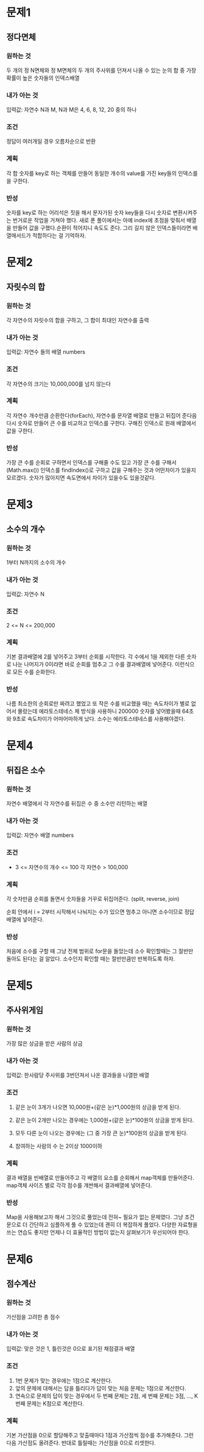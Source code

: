 # 문제1 
## 정다면체

### 원하는 것
두 개의 정 N면체와 정 M면체의 두 개의 주사위를 던져서 나올 수 있는 눈의 합 중 가장 확률이 높은 숫자들의 인덱스배열

### 내가 아는 것
입력값: 자연수 N과 M, N과 M은 4, 6, 8, 12, 20 중의 하나

### 조건
정답이 여러개일 경우 오름차순으로 반환

### 계획
각 합 숫자를 key로 하는 객체를 만들어 동일한 개수의 value를 가진 key들의 인덱스를을 구한다.

### 반성 
숫자를 key로 하는 어리석은 짓을 해서 문자가된 숫자 key들을 다시 숫자로 변환시켜주는 번거로운 작업을 거쳐야 했다. 
새로 푼 풀이에서는 아예 index에 초점을 맞춰서 배열을 만들어 값을 구했다.순환이 적어지니 속도도 준다. 그리 길지 않은 인덱스들이라면 배열매서드가 적합하다는 걸 기억하자. 

# 문제2 
## 자릿수의 합

### 원하는 것
각 자연수의 자릿수의 합을 구하고, 그 합이 최대인 자연수를 출력

### 내가 아는 것
입력값: 자연수 들의 배열 numbers

### 조건
각 자연수의 크기는 10,000,000를 넘지 않는다

### 계획
각 자연수 개수만큼 순환한다(forEach), 자연수를 문자열 배열로 만들고 뒤집어 준다음 다시 숫자로 만들어 큰 수를 비교하고 인덱스를 구한다. 구해진 인덱스로 원래 배열에서 값을 구한다. 

### 반성 
가장 큰 수를 순회로 구하면서 인덱스를 구해줄 수도 있고 가장 큰 수를 구해서(Math.max()) 인덱스를 findIndex()로 구하고 값을 구해주는 것과 어떤차이가 있을지 모르겠다. 숫자가 많아지면 속도면에서 차이가 있을수도 있을것같다. 

# 문제3 
## 소수의 개수

### 원하는 것
1부터 N까지의 소수의 개수

### 내가 아는 것
입력값: 자연수 N

### 조건
2 <= N <= 200,000

### 계획
기본 결과배열에 2를 넣어주고 3부터 순회를 시작한다. 각 수에서 1을 제외한 다른 숫자로 나눈 나머지가 0이라면 바로 순회를 멈추고 그 수를 결과배열에 넣어준다. 이런식으로 모든 수를 순화한다. 

### 반성 
나름 최소한의 순회로만 짜려고 했었고 또 작은 수를 비교했을 때는 속도차이가 별로 없어서 몰랐는데 에라토스테네스 체 방식을 사용하니 200000 숫자를 넣어봤을때 64초와 9초로 속도차이가 어마어마하게 났다. 소수는 에라토스테네스를 사용해야겠다.  

# 문제4
## 뒤집은 소수

### 원하는 것
자연수 배열에서 각 자연수를 뒤집은 수 중 소수만 리턴하는 배열 

### 내가 아는 것
입력값: 자연수 배열 numbers

### 조건
- 3 <= 자연수의 개수 <= 100
각 자연수 > 100,000

### 계획
각 숫자만큼 순회를 돌면서 숫자들을 거꾸로 뒤집어준다. (split, reverse, join)

순회 안에서 i = 2부터 시작해서 나눠지는 수가 있으면 멈추고 아니면 소수이므로 정답배열에 넣어준다.

### 반성 
처음에 소수를 구할 때 그냥 전체 범위로 for문을 돌았는데 소수 확인할때는 그 절반만 돌아도 된다는 걸 알았다. 소수인지 확인할 때는 절반만큼만 반복하도록 하자. 

# 문제5 
## 주사위게임

### 원하는 것
가장 많은 상금을 받은 사람의 상금

### 내가 아는 것
입력값: 한사람당 주사위를 3번던져서 나온 결과들을 나열한 배열

### 조건
1. 같은 눈이 3개가 나오면 10,000원+(같은 눈)*1,000원의 상금을 받게 된다.
2.  같은 눈이 2개만 나오는 경우에는 1,000원+(같은 눈)*100원의 상금을 받게 된다.
3.  모두 다른 눈이 나오는 경우에는 (그 중 가장 큰 눈)*100원의 상금을 받게 된다. 

4. 참여하는 사람의 수 는 2이상 1000이하

### 계획
결과 배열을 빈배열로 만들어주고 각 배열의 요소를 순회해서 map객체를 만들어준다. map객체 사이즈 별로 각각 점수를 걔싼해서 결과배열에 넣어준다. 

### 반성 
Map을 사용해보고자 해서 그것으로 풀었는데 전혀~ 필요가 없는 문제였다. 그냥 조건문으로 더 간단하고 심플하게 풀 수 있었는데 괜히 더 복잡하게 풀었다.  다양한 자료형을 쓰는 연습도 좋지만 언제나 더 효율적인 방법이 없는지 살펴보기가 우선되어야 한다. 

# 문제6
## 점수계산

### 원하는 것
가산점을 고려한 총 점수

### 내가 아는 것
입력값: 맞은 것은 1, 틀린것은 0으로 표기된 채점결과 배열

### 조건
1.  1번 문제가 맞는 경우에는 1점으로 계산한다.
2.   앞의 문제에 대해서는 답을 틀리다가 답이 맞는 처음 문제는 1점으로 계산한다.
3.  연속으로 문제의 답이 맞는 경우에서 두 번째 문제는 2점, 세 번째 문제는 3점, ..., K번째 문제는 K점으로 계산한다.

### 계획
기본 가산점을 0으로 할당해주고 맞출때마다 1점과 가산점씩 점수를 추가해준다. 그런다음 가산점도 올려준다. 반대로 틀릴때는 가산점을 0으로 리셋한다. 


